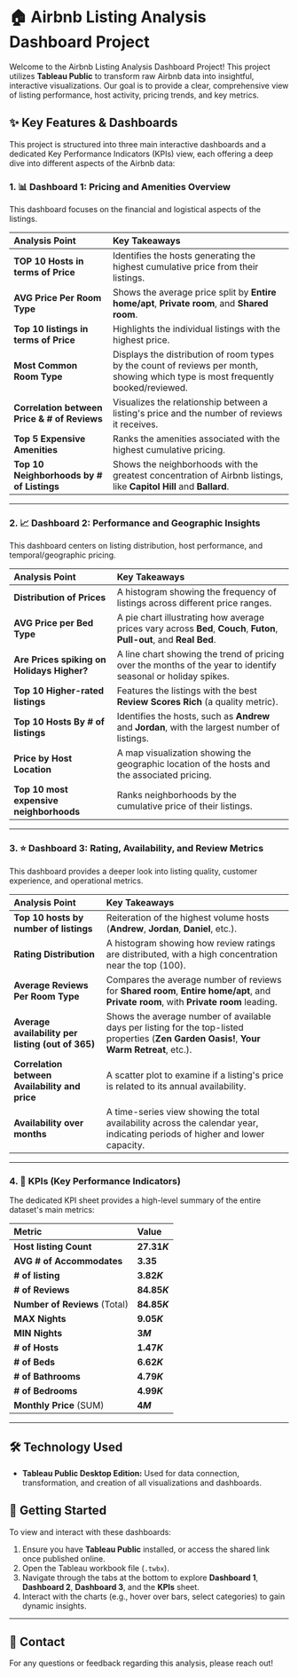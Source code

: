 # 🏠 Airbnb Listing Analysis Dashboard Project

Welcome to the Airbnb Listing Analysis Dashboard Project! This project utilizes **Tableau Public** to transform raw Airbnb data into insightful, interactive visualizations. Our goal is to provide a clear, comprehensive view of listing performance, host activity, pricing trends, and key metrics.


## ✨ Key Features & Dashboards

This project is structured into three main interactive dashboards and a dedicated Key Performance Indicators (KPIs) view, each offering a deep dive into different aspects of the Airbnb data:

### 1. 📊 Dashboard 1: Pricing and Amenities Overview

This dashboard focuses on the financial and logistical aspects of the listings.

| Analysis Point | Key Takeaways |
| :--- | :--- |
| **TOP 10 Hosts in terms of Price** | Identifies the hosts generating the highest cumulative price from their listings. |
| **AVG Price Per Room Type** | Shows the average price split by **Entire home/apt**, **Private room**, and **Shared room**. |
| **Top 10 listings in terms of Price** | Highlights the individual listings with the highest price. |
| **Most Common Room Type** | Displays the distribution of room types by the count of reviews per month, showing which type is most frequently booked/reviewed. |
| **Correlation between Price & \# of Reviews** | Visualizes the relationship between a listing's price and the number of reviews it receives. |
| **Top 5 Expensive Amenities** | Ranks the amenities associated with the highest cumulative pricing. |
| **Top 10 Neighborhoods by \# of Listings** | Shows the neighborhoods with the greatest concentration of Airbnb listings, like **Capitol Hill** and **Ballard**. |

***

### 2. 📈 Dashboard 2: Performance and Geographic Insights

This dashboard centers on listing distribution, host performance, and temporal/geographic pricing.

| Analysis Point | Key Takeaways |
| :--- | :--- |
| **Distribution of Prices** | A histogram showing the frequency of listings across different price ranges. |
| **AVG Price per Bed Type** | A pie chart illustrating how average prices vary across **Bed**, **Couch**, **Futon**, **Pull-out**, and **Real Bed**. |
| **Are Prices spiking on Holidays Higher?** | A line chart showing the trend of pricing over the months of the year to identify seasonal or holiday spikes. |
| **Top 10 Higher-rated listings** | Features the listings with the best **Review Scores Rich** (a quality metric). |
| **Top 10 Hosts By \# of listings** | Identifies the hosts, such as **Andrew** and **Jordan**, with the largest number of listings. |
| **Price by Host Location** | A map visualization showing the geographic location of the hosts and the associated pricing. |
| **Top 10 most expensive neighborhoods** | Ranks neighborhoods by the cumulative price of their listings. |

***

### 3. ⭐ Dashboard 3: Rating, Availability, and Review Metrics

This dashboard provides a deeper look into listing quality, customer experience, and operational metrics.

| Analysis Point | Key Takeaways |
| :--- | :--- |
| **Top 10 hosts by number of listings** | Reiteration of the highest volume hosts (**Andrew**, **Jordan**, **Daniel**, etc.). |
| **Rating Distribution** | A histogram showing how review ratings are distributed, with a high concentration near the top (100). |
| **Average Reviews Per Room Type** | Compares the average number of reviews for **Shared room**, **Entire home/apt**, and **Private room**, with **Private room** leading. |
| **Average availability per listing (out of 365)** | Shows the average number of available days per listing for the top-listed properties (**Zen Garden Oasis!**, **Your Warm Retreat**, etc.). |
| **Correlation between Availability and price** | A scatter plot to examine if a listing's price is related to its annual availability. |
| **Availability over months** | A time-series view showing the total availability across the calendar year, indicating periods of higher and lower capacity. |

***

### 4. 🔢 KPIs (Key Performance Indicators)

The dedicated KPI sheet provides a high-level summary of the entire dataset's main metrics:

| Metric | Value |
| :--- | :--- |
| **Host listing Count** | **$27.31K$** |
| **AVG \# of Accommodates** | **$3.35$** |
| **\# of listing** | **$3.82K$** |
| **\# of Reviews** | **$84.85K$** |
| **Number of Reviews** (Total) | **$84.85K$** |
| **MAX Nights** | **$9.05K$** |
| **MIN Nights** | **$3M$** |
| **\# of Hosts** | **$1.47K$** |
| **\# of Beds** | **$6.62K$** |
| **\# of Bathrooms** | **$4.79K$** |
| **\# of Bedrooms** | **$4.99K$** |
| **Monthly Price** (SUM) | **$4M$** |

***

## 🛠️ Technology Used

* **Tableau Public Desktop Edition:** Used for data connection, transformation, and creation of all visualizations and dashboards.

## 🚀 Getting Started

To view and interact with these dashboards:

1.  Ensure you have **Tableau Public** installed, or access the shared link once published online.
2.  Open the Tableau workbook file (`.twbx`).
3.  Navigate through the tabs at the bottom to explore **Dashboard 1**, **Dashboard 2**, **Dashboard 3**, and the **KPIs** sheet.
4.  Interact with the charts (e.g., hover over bars, select categories) to gain dynamic insights.

***

## 🤝 Contact

For any questions or feedback regarding this analysis, please reach out!
